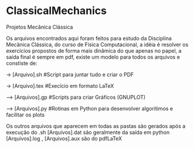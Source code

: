 ClassicalMechanics
==================

Projetos Mecânica Clássica


Os arquivos encontrados aqui foram feitos para estudo da Disciplina Mecânica Clássica, do curso de Física Computacional, a idéia é resolver os exercícios propostos de forma mais dinâmica do que apenas no papel, a saída final é sempre em pdf, existe um modelo para todos os arquivos e constiste de:


-> [Arquivo].sh #Script para juntar tudo e criar o PDF

-> [Arquivo].tex #Execício em formato LaTeX

--> [Arquivos].gp #Scripts para criar Gráficos (GNUPLOT)

--> [Arquivos].py #Rotinas em Python para desenvolver algorítimos e facilitar os plots



Os outros arquivos que aparecem em todas as pastas são gerados após a execução do .sh
[Arquivos].dat são geralmente da saída em python [Arquivos].log , [Arquivos].aux são do pdfLaTeX
